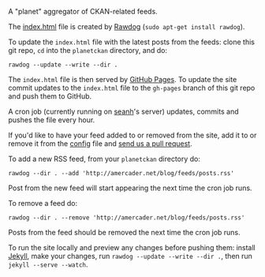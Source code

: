 A "planet" aggregator of CKAN-related feeds.

The [index.html](index.html) file is created by  [Rawdog](http://offog.org/code/rawdog/) (`sudo apt-get install rawdog`). 

To update the `index.html` file with the latest posts from the feeds: clone this git repo, `cd` into the `planetckan` directory, and do:

    rawdog --update --write --dir .

The `index.html` file is then served by [GitHub Pages](https://pages.github.com/). To update the site commit updates to the `index.html` file to the `gh-pages` branch of this git repo and push them to GitHub.

A cron job (currently running on [seanh](https://github.com/seanh)'s server) updates, commits and pushes the file every hour.

If you'd like to have your feed added to or removed from the site, add it to or remove it from the [config](config) file and [send us a pull request](https://github.com/ckan/planetckan/pulls).

To add a new RSS feed, from your `planetckan` directory do:

    rawdog --dir . --add 'http://amercader.net/blog/feeds/posts.rss'

Post from the new feed will start appearing the next time the cron job runs.

To remove a feed do:

    rawdog --dir . --remove 'http://amercader.net/blog/feeds/posts.rss'

Posts from the feed should be removed the next time the cron job runs.

To run the site locally and preview any changes before pushing them: install [Jekyll](http://jekyllrb.com/docs/installation/), make your changes, run `rawdog --update --write --dir .`, then run `jekyll --serve --watch`.
